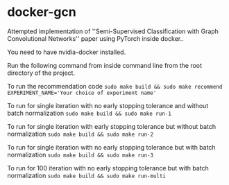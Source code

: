 # docker-gcn
Attempted implementation of ''Semi-Supervised Classification with Graph Convolutional Networks'' paper using PyTorch inside docker.. 

You need to have nvidia-docker installed.

Run the following command from inside command line from the root directory of the project.

To run the recommendation code
```sudo make build && sudo make recommend EXPERIMENT_NAME='Your choice of experiment name'```

To run for single iteration with no early stopping tolerance and without batch normalization
```sudo make build && sudo make run-1```

To run for single iteration with early stopping tolerance but without batch normalization
```sudo make build && sudo make run-2```

To run for single iteration with no early stopping tolerance but with batch normalization
```sudo make build && sudo make run-3```

To run for 100 iteration with no early stopping tolerance but with batch normalization
```sudo make build && sudo make run-multi```
